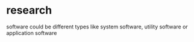 # research
software could be different types like system software, utility software or application software
